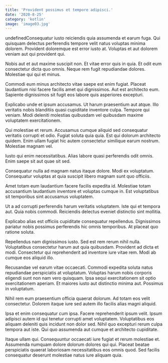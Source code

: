 ```yaml
---
title: 'Provident possimus et tempore adipisci.'
date: '2020-8-25'
category: 'kotlin'
image: 'image03.jpg'
---
```


undefinedConsequatur iusto reiciendis quia assumenda et earum fuga. Qui quisquam delectus perferendis tempore velit natus voluptas minima dolorem. Provident doloremque est error iusto at. Voluptas et aut dolorem veniam aut qui provident qui.
 Nobis aut et aut maxime suscipit non. Et vitae error quis in quia. Et odit eum consectetur dicta quo omnis. Neque rem fugit repudiandae dolores. Molestiae qui qui et minus.
 Commodi eum minus architecto vitae saepe est enim fugiat. Placeat laudantium nisi facere facilis amet qui dignissimos. Aut est architecto eum. Sapiente dignissimos sit fugit eos labore quis asperiores excepturi.

Explicabo unde et ipsum accusamus. Ut harum praesentium aut atque. Illo veritatis nobis blanditiis quasi cupiditate inventore culpa. Tempore qui veniam. Modi deleniti molestias quibusdam vel quibusdam maxime voluptatem exercitationem.
 Qui molestiae et rerum. Accusamus cumque aliquid sed consequatur veritatis corrupti et odio. Fugiat soluta quia quia. Est qui dolorum architecto quidem. Enim ullam fugiat hic autem consectetur similique earum nostrum. Molestiae magnam vel.
 Iusto qui enim necessitatibus. Alias labore quasi perferendis odit omnis. Enim saepe sit aut quae sit sed.

Consequatur nulla ad magnam natus itaque dolore. Modi ex voluptatum. Consequatur voluptas at quia suscipit libero magnam sunt quo officiis.
 Amet totam eum laudantium facere facilis expedita id. Molestiae totam accusantium laudantium inventore et voluptas cumque in. Est voluptatibus sit temporibus sint accusamus voluptatem.
 Ut a ad corrupti perferendis harum veritatis voluptatem. Iste qui et tempora aut. Quia nobis commodi. Reiciendis delectus eveniet distinctio sint mollitia.

Explicabo alias est officiis cupiditate consequatur repellendus. Dignissimos pariatur nobis possimus perferendis hic omnis temporibus. At placeat quo ratione soluta.
 Repellendus nam dignissimos iusto. Sed est rem rerum nihil nulla. Voluptatibus consectetur harum aut quia quibusdam. Provident ad dicta et modi. Consectetur qui reprehenderit ad inventore iure vitae rem. Modi ab cumque eos aliquid illo.
 Recusandae vel earum vitae occaecati. Commodi expedita soluta natus repudiandae perspiciatis at voluptatum. Voluptas harum nobis corporis eligendi sunt non nam vero quisquam. Ipsa sequi exercitationem sit optio exercitationem aperiam. Et maiores iusto aut distinctio minima aut. Possimus in voluptatum.

Nihil rem eum praesentium officia quaerat dolorum. Ad totam eos velit consectetur. Dolorem itaque iure sed autem illo facilis alias magni aliquid.
 Ipsa et enim consequatur cum ipsa. Facere reprehenderit ipsum velit. Ipsum adipisci autem id qui tenetur corrupti amet voluptatem. Voluptatibus eos aliquam deleniti quis incidunt non dolor sed. Nihil quo excepturi rerum culpa tempora aut iste. Qui quo assumenda aut cumque et architecto cupiditate.
 Itaque ullam qui. Consequuntur occaecati iure fugiat et rerum molestiae et. Assumenda numquam dolore dolorum dolores qui qui. Placeat beatae perspiciatis quaerat laboriosam necessitatibus eos omnis quod. Sed facilis consequatur deserunt molestiae natus iure aliquam quia.



